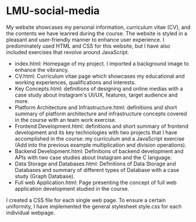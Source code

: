 # LMU-social-media
My website showcases my personal information, curriculum vitae (CV), and the contents we have leanred during the course. The website is styled in a pleasant and user-friendly manner to enhance user experience. I predominately used HTML and CSS for this website, but I have also included exercises that revolve around JavaScript.
- index.html: Homepage of my project. I imported a background image to enhance the vibrancy. 
- CV.html: Curriculum vitae page which showcases my educational and working experiences, qualifications and interests.
- Key Concepts.html: definitions of designing and online medias with a case study about instagram's UI/UX, features, target audience and more.
- Platform Architecture and Infrastructure.html: definitions and short summary of platform architecture and infrastructure concepts covered in the course with an team work exercise.
- Frontend Development.html: definitions and short summary of frontend development and its key technologies with two projects that I have accomplished in the course: my curriculum and a JavaScript exercise (Add into the previous example multiplication and division operations).
- Backend Development.html: Definitions of backend development and APIs with two case studies about Instagram and the C language. 
- Data Storage and Databases.html: Definitions of Data Storage and Databases and summary of different types of Database with a case study (Graph Database).
- Full web Application.html: Page presenting the concept of full web application development studied in the course.

I created a CSS file for each single web page. To ensure a certain uniformity, I have implemented the general stylesheet style.css for each individual webpage.


